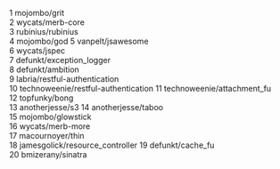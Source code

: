   1 mojombo/grit    
  2 wycats/merb-core    
  3 rubinius/rubinius   
  4 mojombo/god 
  5 vanpelt/jsawesome   
  6 wycats/jspec    
  7 defunkt/exception_logger    
  8 defunkt/ambition    
  9 labria/restful-authentication   
 10 technoweenie/restful-authentication 
 11 technoweenie/attachment_fu  
 12 topfunky/bong   
 13 anotherjesse/s3 
 14 anotherjesse/taboo  
 15 mojombo/glowstick   
 16 wycats/merb-more    
 17 macournoyer/thin    
 18 jamesgolick/resource_controller 
 19 defunkt/cache_fu    
 20 bmizerany/sinatra   
